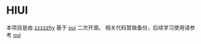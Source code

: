 # HIUI

本项目是由 [zzzzzhy](https://github.com/zzzzzhy) 基于 [oui](https://github.com/zhaojh329/oui) 二次开源。
相关代码暂做备份，后续学习使用请参考 [oui](https://github.com/zhaojh329/oui)
